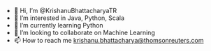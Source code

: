 - 👋 Hi, I’m @KrishanuBhattacharyaTR
- 👀 I’m interested in Java, Python, Scala
- 🌱 I’m currently learning Python
- 💞️ I’m looking to collaborate on Machine Learning
- 📫 How to reach me krishanu.bhattacharya@thomsonreuters.com

<!---
KrishanuBhattacharyaTR/KrishanuBhattacharyaTR is a ✨ special ✨ repository because its `README.md` (this file) appears on your GitHub profile.
You can click the Preview link to take a look at your changes.
--->
